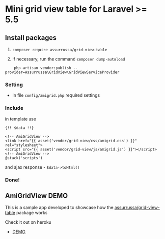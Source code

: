 # Mini grid view table for Laravel >= 5.5 #

## Install packages ##
1) `composer require assurrussa/grid-view-table`

3) If necessary, run the command `composer dump-autoload`
```
    php artisan vendor:publish --provider=Assurrussa\GridView\GridViewServiceProvider
```

### Setting ###
* In file `config/amigrid.php` required settings

### Include ###

in template use
```
{!! $data !!}

<!-- AmiGridView -->
<link href="{{ asset('vendor/grid-view/css/amigrid.css') }}" rel="stylesheet">
<script src="{{ asset('vendor/grid-view/js/amigrid.js') }}"></script>
<!-- AmiGridView -->
@stack('scripts')
```
and ajax response - `$data->toHtml()`

### Done! ###

## AmiGridView DEMO

This is a sample app developed to showcase how the [assurrussa/grid-view-table](https://github.com/assurrussa/grid-view-table) package works

Check it out on heroku

- [DEMO](http://grid-view-table.herokuapp.com).